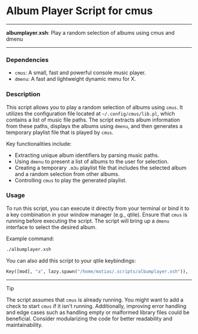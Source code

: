 # Album Player Script for cmus

---

**albumplayer.xsh**: Play a random selection of albums using cmus and dmenu

---

### Dependencies

- `cmus`: A small, fast and powerful console music player.
- `dmenu`: A fast and lightweight dynamic menu for X.

### Description

This script allows you to play a random selection of albums using `cmus`. It utilizes the configuration file located at `~/.config/cmus/lib.pl`, which contains a list of music file paths. The script extracts album information from these paths, displays the albums using `dmenu`, and then generates a temporary playlist file that is played by `cmus`.

Key functionalities include:
- Extracting unique album identifiers by parsing music paths.
- Using `dmenu` to present a list of albums to the user for selection.
- Creating a temporary `.m3u` playlist file that includes the selected album and a random selection from other albums.
- Controlling `cmus` to play the generated playlist.

### Usage

To run this script, you can execute it directly from your terminal or bind it to a key combination in your window manager (e.g., qtile). Ensure that `cmus` is running before executing the script. The script will bring up a `dmenu` interface to select the desired album.

Example command:
```sh
./albumplayer.xsh
```

You can also add this script to your qtile keybindings:
```python
Key([mod], "a", lazy.spawn("/home/matias/.scripts/albumplayer.xsh")),
```

---

> [!TIP]
> The script assumes that `cmus` is already running. You might want to add a check to start `cmus` if it isn't running. Additionally, improving error handling and edge cases such as handling empty or malformed library files could be beneficial. Consider modularizing the code for better readability and maintainability.
